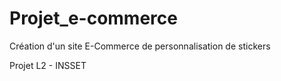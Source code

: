 # Projet_e-commerce

Création d'un site E-Commerce de personnalisation de stickers

Projet L2 - INSSET
